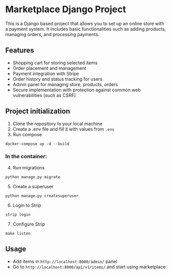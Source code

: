 # Marketplace Django Project

This is a Django based project that allows you to set up an online store with a payment system. It includes basic
functionalities such as adding products, managing orders, and processing payments.

## Features

- Shopping cart for storing selected items
- Order placement and management
- Payment integration with Stripe
- Order history and status tracking for users
- Admin panel for managing store, products, orders
- Secure implementation with protection against common web vulnerabilities (such as CSRF)

## Project initialization

1. Clone the repository to your local machine
2. Create a .env file and fill it with values ​​from `.env`
3. Run compose
```console
docker-compose up -d --build
```

### In the container:

4. Run migrations

```console
python manage.py migrate
```

5. Create a superuser

```console
python manage.py createsuperuser
```

6. Login to Strip

```console
strip login
```

7. Configure Strip

```console
make listen
```

## Usage

- Add items in `http://localhost:8000/admin/` panel
- Go to `http://localhost:8000/api/v1/items/` and start using marketplace

